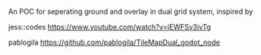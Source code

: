 An POC for seperating ground and overlay in dual grid system, inspired by 
  
  jess::codes https://www.youtube.com/watch?v=jEWFSv3ivTg
  
  pablogila https://github.com/pablogila/TileMapDual_godot_node
